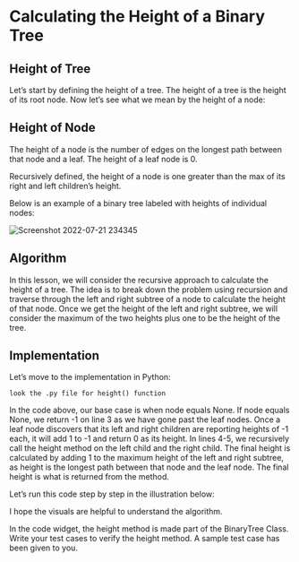 # Calculating the Height of a Binary Tree

## Height of Tree

Let’s start by defining the height of a tree. The height of a tree is the height of its root node. Now let’s see what we mean by the height of a node:

## Height of Node

The height of a node is the number of edges on the longest path between that node and a leaf. The height of a leaf node is 0.

Recursively defined, the height of a node is one greater than the max of its right and left children’s height.

Below is an example of a binary tree labeled with heights of individual nodes:

![Screenshot 2022-07-21 234345](https://user-images.githubusercontent.com/81114860/180284731-912e40e2-1ab4-4a1c-81f1-81d4c6d3a24a.png)

## Algorithm

In this lesson, we will consider the recursive approach to calculate the height of a tree. The idea is to break down the problem using recursion and traverse through the left and right subtree of a node to calculate the height of that node. Once we get the height of the left and right subtree, we will consider the maximum of the two heights plus one to be the height of the tree.

## Implementation
Let’s move to the implementation in Python:

    look the .py file for height() function

In the code above, our base case is when node equals None. If node equals None, we return -1 on line 3 as we have gone past the leaf nodes. Once a leaf node discovers that its left and right children are reporting heights of -1 each, it will add 1 to -1 and return 0 as its height.
In lines 4-5, we recursively call the height method on the left child and the right child. The final height is calculated by adding 1 to the maximum height of the left and right subtree, as height is the longest path between that node and the leaf node. The final height is what is returned from the method.

Let’s run this code step by step in the illustration below:


I hope the visuals are helpful to understand the algorithm.

In the code widget, the height method is made part of the BinaryTree Class. Write your test cases to verify the height method. A sample test case has been given to you.



